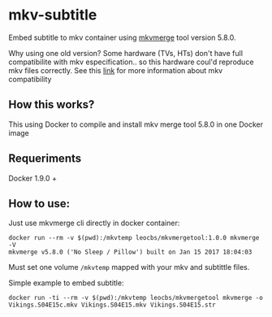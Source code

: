 # mkv-subtitle

Embed subtitle to mkv container using [mkvmerge](https://github.com/mbunkus/mkvtoolnix) tool version 5.8.0.

Why using one old version?  Some hardware (TVs, HTs) don't have full
compatibilite with mkv especification.. so this hardware coul'd reproduce mkv
files correctly. See this
[link](https://github.com/mbunkus/mkvtoolnix/wiki/Improving-playback-compatibility-with-players) for more information about mkv compatibility

## How this works?

This using Docker to compile and install mkv merge tool 5.8.0 in one Docker image

## Requeriments

Docker 1.9.0 +

## How to use:

Just use mkvmerge cli directly in docker container:

    docker run --rm -v $(pwd):/mkvtemp leocbs/mkvmergetool:1.0.0 mkvmerge -V    
    mkvmerge v5.8.0 ('No Sleep / Pillow') built on Jan 15 2017 18:04:03

Must set one volume `/mkvtemp` mapped with your mkv and subtittle files.

Simple example to embed subtitle:
 
    docker run -ti --rm -v $(pwd):/mkvtemp leocbs/mkvmergetool mkvmerge -o Vikings.S04E15c.mkv Vikings.S04E15.mkv Vikings.S04E15.str

